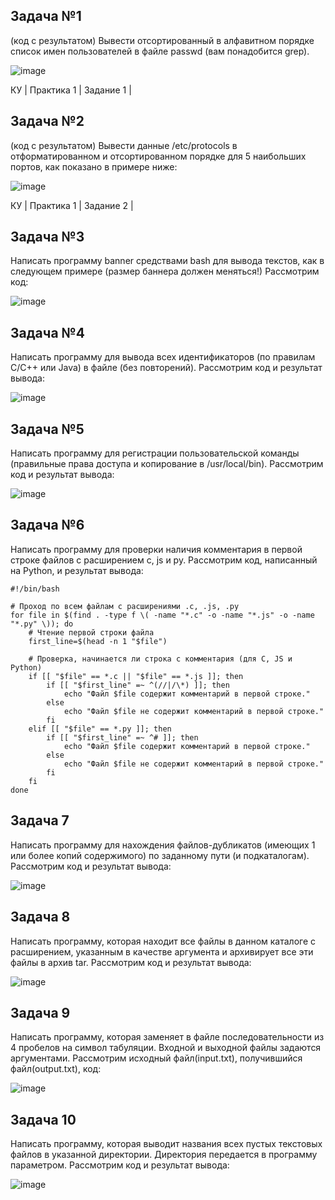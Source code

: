 ## Задача №1
(код с результатом)
Вывести отсортированный в алфавитном порядке список имен пользователей в файле passwd (вам понадобится grep).

![image](https://github.com/user-attachments/assets/1a9221ef-fb4e-4a47-bb25-138604251822)

КУ | Практика 1 | Задание 1 |

## Задача №2
(код с результатом)
Вывести данные /etc/protocols в отформатированном и отсортированном порядке для 5 наибольших портов, как показано в примере ниже:

![image](https://github.com/user-attachments/assets/2ae9bab2-2539-478a-873b-b08afd4b582e)

КУ | Практика 1 | Задание 2 |

## Задача №3
Написать программу banner средствами bash для вывода текстов, как в следующем примере (размер баннера должен меняться!) Рассмотрим код:

![image](https://github.com/user-attachments/assets/94c3a090-9247-42e8-9801-6ecfc58608e2)
## Задача №4
Написать программу для вывода всех идентификаторов (по правилам C/C++ или Java) в файле (без повторений). Рассмотрим код и результат вывода:

![image](https://github.com/user-attachments/assets/c555ac36-e557-421f-85d9-4f3b4414355e)

## Задача №5
Написать программу для регистрации пользовательской команды (правильные права доступа и копирование в /usr/local/bin). Рассмотрим код и результат вывода:

![image](https://github.com/user-attachments/assets/1b9e2305-902d-4591-b46f-0b0be0f4d9c9)

## Задача №6
Написать программу для проверки наличия комментария в первой строке файлов с расширением c, js и py. Рассмотрим код, написанный на Python, и результат вывода:

```
#!/bin/bash

# Проход по всем файлам с расширениями .c, .js, .py
for file in $(find . -type f \( -name "*.c" -o -name "*.js" -o -name "*.py" \)); do
    # Чтение первой строки файла
    first_line=$(head -n 1 "$file")
    
    # Проверка, начинается ли строка с комментария (для C, JS и Python)
    if [[ "$file" == *.c || "$file" == *.js ]]; then
        if [[ "$first_line" =~ ^(//|/\*) ]]; then
            echo "Файл $file содержит комментарий в первой строке."
        else
            echo "Файл $file не содержит комментарий в первой строке."
        fi
    elif [[ "$file" == *.py ]]; then
        if [[ "$first_line" =~ ^# ]]; then
            echo "Файл $file содержит комментарий в первой строке."
        else
            echo "Файл $file не содержит комментарий в первой строке."
        fi
    fi
done
```


## Задача 7
Написать программу для нахождения файлов-дубликатов (имеющих 1 или более копий содержимого) по заданному пути (и подкаталогам).
Рассмотрим код и результат вывода:

![image](https://github.com/user-attachments/assets/fedcb5a6-d2c0-4a00-9c83-0b68a5cedce6)

## Задача 8
Написать программу, которая находит все файлы в данном каталоге с расширением, указанным в качестве аргумента и архивирует все эти файлы в архив tar.
Рассмотрим код и результат вывода:

![image](https://github.com/user-attachments/assets/24f0c82a-9794-40f3-90e3-f03837790900)

## Задача 9
Написать программу, которая заменяет в файле последовательности из 4 пробелов на символ табуляции. Входной и выходной файлы задаются аргументами.
Рассмотрим исходный файл(input.txt), получившийся файл(output.txt), код:

![image](https://github.com/user-attachments/assets/5711a211-eaa5-41d4-8f45-1cafbe5a0c7d)

## Задача 10
Написать программу, которая выводит названия всех пустых текстовых файлов в указанной директории. Директория передается в программу параметром.
Рассмотрим код и результат вывода:

![image](https://github.com/user-attachments/assets/5e3699c1-afe6-40c8-b8fb-d8407470f87f)
